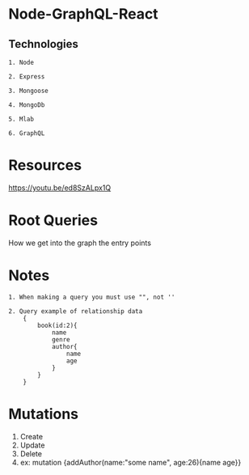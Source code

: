 # Node-GraphQL-React

## Technologies
    1. Node

    2. Express

    3. Mongoose

    4. MongoDb

    5. Mlab

    6. GraphQL


# Resources
https://youtu.be/ed8SzALpx1Q

# Root Queries
How we get into the graph the entry points

# Notes
    1. When making a query you must use "", not ''
    
    2. Query example of relationship data
        {
            book(id:2){
                name
                genre
                author{
                    name
                    age
                }
            }
        }
# Mutations
 1. Create
 2. Update
 3. Delete
 4. ex: mutation {addAuthor(name:"some name", age:26){name age}}

